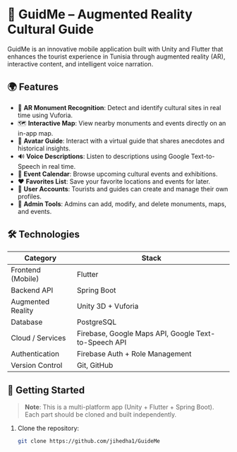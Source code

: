# 🧭 GuidMe – Augmented Reality Cultural Guide

GuidMe is an innovative mobile application built with Unity and Flutter that enhances the tourist experience in Tunisia through augmented reality (AR), interactive content, and intelligent voice narration.

## 🌍 Features

- 📸 **AR Monument Recognition**: Detect and identify cultural sites in real time using Vuforia.
- 🗺️ **Interactive Map**: View nearby monuments and events directly on an in-app map.
- 🧠 **Avatar Guide**: Interact with a virtual guide that shares anecdotes and historical insights.
- 🔊 **Voice Descriptions**: Listen to descriptions using Google Text-to-Speech in real time.
- 📅 **Event Calendar**: Browse upcoming cultural events and exhibitions.
- ❤️ **Favorites List**: Save your favorite locations and events for later.
- 👥 **User Accounts**: Tourists and guides can create and manage their own profiles.
- 🧾 **Admin Tools**: Admins can add, modify, and delete monuments, maps, and events.

## 🛠️ Technologies

| Category            | Stack                                                  |
|---------------------|--------------------------------------------------------|
| Frontend (Mobile)   | Flutter                                                |
| Backend API         | Spring Boot                                            |
| Augmented Reality   | Unity 3D + Vuforia                                     |
| Database            | PostgreSQL                                             |
| Cloud / Services    | Firebase, Google Maps API, Google Text-to-Speech API  |
| Authentication      | Firebase Auth + Role Management                        |
| Version Control     | Git, GitHub                                            |


## 🚀 Getting Started

> **Note**: This is a multi-platform app (Unity + Flutter + Spring Boot). Each part should be cloned and built independently.

1. Clone the repository:
   ```bash
   git clone https://github.com/jihedha1/GuideMe
